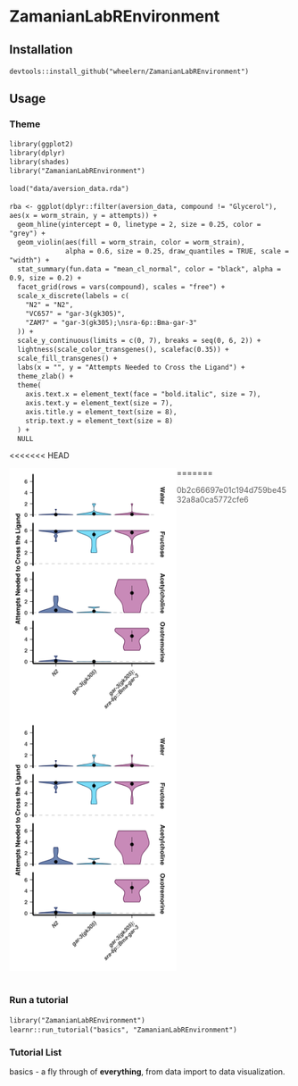 # ZamanianLabREnvironment

## Installation
`devtools::install_github("wheelern/ZamanianLabREnvironment")`

## Usage

### Theme

    library(ggplot2)
    library(dplyr)
    library(shades)
    library("ZamanianLabREnvironment")

    load("data/aversion_data.rda")

    rba <- ggplot(dplyr::filter(aversion_data, compound != "Glycerol"), aes(x = worm_strain, y = attempts)) +
      geom_hline(yintercept = 0, linetype = 2, size = 0.25, color = "grey") +
      geom_violin(aes(fill = worm_strain, color = worm_strain),
                  alpha = 0.6, size = 0.25, draw_quantiles = TRUE, scale = "width") +
      stat_summary(fun.data = "mean_cl_normal", color = "black", alpha = 0.9, size = 0.2) +
      facet_grid(rows = vars(compound), scales = "free") +
      scale_x_discrete(labels = c(
        "N2" = "N2",
        "VC657" = "gar-3(gk305)",
        "ZAM7" = "gar-3(gk305);\nsra-6p::Bma-gar-3"
      )) +
      scale_y_continuous(limits = c(0, 7), breaks = seq(0, 6, 2)) +
      lightness(scale_color_transgenes(), scalefac(0.35)) +
      scale_fill_transgenes() +
      labs(x = "", y = "Attempts Needed to Cross the Ligand") +
      theme_zlab() +
      theme(
        axis.text.x = element_text(face = "bold.italic", size = 7),
        axis.text.y = element_text(size = 7),
        axis.title.y = element_text(size = 8),
        strip.text.y = element_text(size = 8)
      ) +
      NULL

<<<<<<< HEAD
<!-- <img src="https://github.com/wheelern/ZamanianLabREnvironment/blob/master/inst/img/aversion.png" width=300 align=left><br /> -->
=======
<img src="https://github.com/wheelern/ZamanianLabREnvironment/blob/master/inst/img/aversion.png" width=300 align=left><br />
>>>>>>> 0b2c66697e01c194d759be4532a8a0ca5772cfe6

<img src="inst/img/aversion.png" width=300><br /><br />

### Run a tutorial
`library("ZamanianLabREnvironment")`  
`learnr::run_tutorial("basics", "ZamanianLabREnvironment")`

### Tutorial List
basics - a fly through of **everything**, from data import to data visualization.
